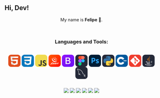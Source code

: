 ## Hi, Dev! 

<p align="center">
  My name is <strong>Felipe</strong> 👋.  
</p>
<br>

<h3 align="center">Languages and Tools:</h3>

<div style="display: inline_block" align="center"><br>
  <img align="center" alt="felipehtmk" height="40" width="40" src="https://github.com/tandpfun/skill-icons/blob/main/icons/HTML.svg">
  <img align="center" alt="Felipecss" height="40" width="40" src="https://github.com/tandpfun/skill-icons/blob/main/icons/CSS.svg">
  <img align="center" alt="Felipejs" height="40" width="40" src="https://github.com/tandpfun/skill-icons/blob/main/icons/JavaScript.svg">
  <img align="center" alt="Felipejq" height="40" width="40" src="https://github.com/tandpfun/skill-icons/blob/main/icons/JQuery.svg">
  <img align="center" alt="Felipebot" height="40" width="40" src="https://github.com/tandpfun/skill-icons/blob/main/icons/Bootstrap.svg">
  <img align="center" alt="Felipefig" height="40" width="40" src="https://github.com/tandpfun/skill-icons/blob/main/icons/Figma-Dark.svg">
  <img align="center" alt="Felipeps" height="40" width="40" src="https://github.com/tandpfun/skill-icons/blob/main/icons/Photoshop.svg">
  <img align="center" alt="Felipepy" height="40" width="40" src="https://github.com/tandpfun/skill-icons/blob/main/icons/Python-Dark.svg">
  <img align="center" alt="Felipecpp" height="40" width="40" src="https://github.com/tandpfun/skill-icons/blob/main/icons/CPP.svg">
  <img align="center" alt="Felipegit" height="40" width="40" src="https://github.com/tandpfun/skill-icons/blob/main/icons/Git.svg">
  <img align="center" alt="Felipejv" height="40" width="40" src="https://github.com/tandpfun/skill-icons/blob/main/icons/Java-Dark.svg">
  <img align="center" alt="Felipesql" height="40" width="40" src="https://github.com/tandpfun/skill-icons/blob/main/icons/MySQL-Dark.svg">
</div>
  
  ##

<div align="center"> 
  <a href="http://api.whatsapp.com/send?phone=+5533998607407" target="blank"><img src="https://github.com/dmhendricks/signature-social-icons/blob/master/icons/round-flat-filled/50px/whatsapp.png" target="_blank"></a>
  <a href="https://www.instagram.com/fhelps11/" target="_blank"><img src="https://github.com/dmhendricks/signature-social-icons/blob/master/icons/round-flat-filled/50px/instagram.png" target="blank"></a>
 	<a href="https://www.twitch.tv/felipefer_" target="blank"><img src="https://github.com/dmhendricks/signature-social-icons/blob/master/icons/round-flat-filled/50px/discord.png" target="blank"></a>
 <a href="https://discordapp.com/users/devfelipef#7202" target="_blank"><img src="https://github.com/dmhendricks/signature-social-icons/blob/master/icons/round-flat-filled/50px/twitch.png" target="_blank"></a> 
  <a href="" target="blank"><img src="https://github.com/dmhendricks/signature-social-icons/blob/master/icons/round-flat-filled/50px/quora.png" target="_blank"></a> 
  <a href="" target="blank"><img src="https://github.com/dmhendricks/signature-social-icons/blob/master/icons/round-flat-filled/50px/linkedin.png" target="_blank"></a> 
 
</div>
<br>
